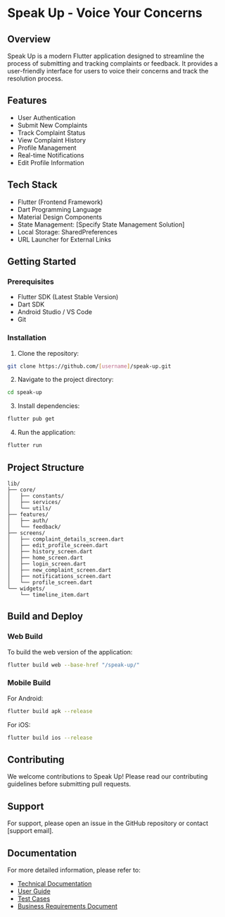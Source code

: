 # Speak Up - Voice Your Concerns

## Overview
Speak Up is a modern Flutter application designed to streamline the process of submitting and tracking complaints or feedback. It provides a user-friendly interface for users to voice their concerns and track the resolution process.

## Features
- User Authentication
- Submit New Complaints
- Track Complaint Status
- View Complaint History
- Profile Management
- Real-time Notifications
- Edit Profile Information

## Tech Stack
- Flutter (Frontend Framework)
- Dart Programming Language
- Material Design Components
- State Management: [Specify State Management Solution]
- Local Storage: SharedPreferences
- URL Launcher for External Links

## Getting Started

### Prerequisites
- Flutter SDK (Latest Stable Version)
- Dart SDK
- Android Studio / VS Code
- Git

### Installation
1. Clone the repository:
```bash
git clone https://github.com/[username]/speak-up.git
```

2. Navigate to the project directory:
```bash
cd speak-up
```

3. Install dependencies:
```bash
flutter pub get
```

4. Run the application:
```bash
flutter run
```

## Project Structure
```
lib/
├── core/
│   ├── constants/
│   ├── services/
│   └── utils/
├── features/
│   ├── auth/
│   └── feedback/
├── screens/
│   ├── complaint_details_screen.dart
│   ├── edit_profile_screen.dart
│   ├── history_screen.dart
│   ├── home_screen.dart
│   ├── login_screen.dart
│   ├── new_complaint_screen.dart
│   ├── notifications_screen.dart
│   └── profile_screen.dart
└── widgets/
    └── timeline_item.dart
```

## Build and Deploy

### Web Build
To build the web version of the application:
```bash
flutter build web --base-href "/speak-up/"
```

### Mobile Build
For Android:
```bash
flutter build apk --release
```

For iOS:
```bash
flutter build ios --release
```

## Contributing
We welcome contributions to Speak Up! Please read our contributing guidelines before submitting pull requests.


## Support
For support, please open an issue in the GitHub repository or contact [support email].

## Documentation
For more detailed information, please refer to:
- [Technical Documentation](./DOCUMENTATION.md)
- [User Guide](./USER_GUIDE.md)
- [Test Cases](./TEST_CASES.md)
- [Business Requirements Document](./BRD.md)